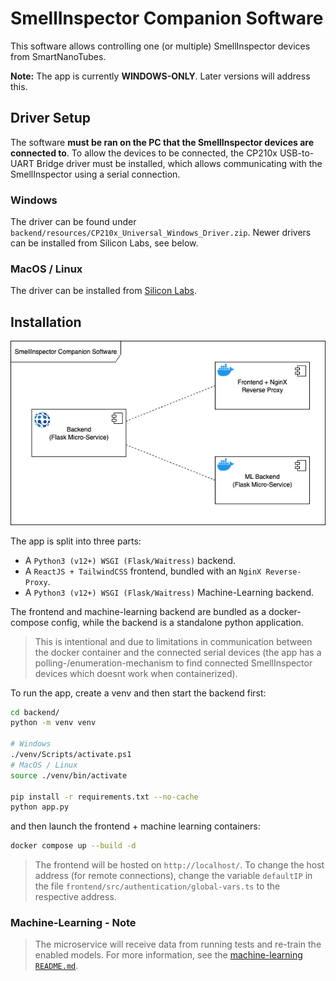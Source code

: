 # SmellInspector Companion Software

This software allows controlling one (or multiple) SmellInspector devices from SmartNanoTubes.

**Note:** The app is currently **WINDOWS-ONLY**. Later versions will address this.

## Driver Setup

The software **must be ran on the PC that the SmellInspector devices are connected to**. To allow the devices
to be connected, the CP210x USB-to-UART Bridge driver must be installed, which allows communicating with the SmellInspector
using a serial connection. 

### Windows

The driver can be found under `backend/resources/CP210x_Universal_Windows_Driver.zip`. Newer drivers can be installed from Silicon Labs, see below.

### MacOS / Linux

The driver can be installed from [Silicon Labs](https://www.silabs.com/software-and-tools/usb-to-uart-bridge-vcp-drivers).

## Installation

![Microservices Architecture Diagram](https://raw.githubusercontent.com/leolion3/SmartNanoTubes-SmellInspector-Companion/refs/heads/main/_html/microservice_architecture.png)

The app is split into three parts:

- A `Python3 (v12+) WSGI (Flask/Waitress)` backend.
- A `ReactJS + TailwindCSS` frontend, bundled with an `NginX Reverse-Proxy`.
- A `Python3 (v12+) WSGI (Flask/Waitress)` Machine-Learning backend.

The frontend and machine-learning backend are bundled as a docker-compose config, while the backend is a standalone python application.

> This is intentional and due to limitations in communication between the docker container and the connected serial devices (the app has a polling-/enumeration-mechanism to find
connected SmellInspector devices which doesnt work when containerized). 

To run the app, create a venv and then start the backend first:

```bash
cd backend/
python -m venv venv

# Windows
./venv/Scripts/activate.ps1
# MacOS / Linux
source ./venv/bin/activate

pip install -r requirements.txt --no-cache
python app.py
```

and then launch the frontend + machine learning containers:

```bash
docker compose up --build -d
```

> The frontend will be hosted on `http://localhost/`. To change the host address (for remote connections), change the variable `defaultIP` in the file `frontend/src/authentication/global-vars.ts` to the respective address.

### Machine-Learning - Note

> The microservice will receive data from running tests and re-train the enabled models. For more information, see the [machine-learning `README.md`](https://github.com/leolion3/SmartNanoTubes-SmellInspector-Companion/blob/main/machine_learning/README.md).


